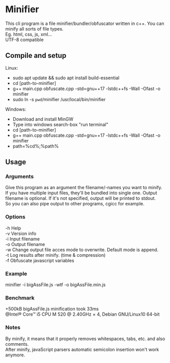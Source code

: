 # Minifier  
This cli program is a file minifier/bundler/obfuscator written in c++. You can minify all sorts of file types.  
Eg. html, css, js, xml...  
UTF-8 compatible  
  
## Compile and setup 
Linux:  
* sudo apt update && sudo apt install build-essential
* cd [path-to-minifier]
* g++ main.cpp obfuscate.cpp -std=gnu++17 -lstdc++fs -Wall -Ofast -o minifier  
* sudo ln -s `pwd`/minifier /usr/local/bin/minifier  
  
Windows:  
* Download and install MinGW  
* Type into windows search-box "run terminal"  
* cd [path-to-minifier]  
* g++ main.cpp obfuscate.cpp -std=gnu++17 -lstdc++fs -Wall -Ofast -o minifier  
* path=%cd%;%path%  
  
## Usage  
### Arguments  
Give this program as an argument the filename/-names you want to minify.  
If you have multiple input files, they'll be bundled into single one.
Output filename is optional. If it's not specified, output will be printed to stdout.  
So you can also pipe output to other programs, cgicc for example.  
  
### Options  
-h  Help  
-v  Version info  
-i  Input filename  
-o  Output filename  
-w  Change output file acces mode to overwrite. Default mode is append.  
-t  Log results after minify. (time & compression)  
-f  Obfuscate javascript variables  
  
### Example  
minifier -i bigAssFile.js -wtf -o bigAssFile.min.js  
  
### Benchmark  
+500kB bigAssFile.js minification took 33ms  
@Intel® Core™ i5 CPU M 520 @ 2.40GHz × 4, Debian GNU/Linux10 64-bit
  
### Notes  
By minify, it means that it properly removes whitespaces, tabs, etc. and also comments.  
After minify, javaScript parsers automatic semicolon insertion won't work anymore.  

